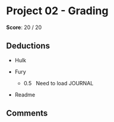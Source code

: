 Project 02 - Grading
====================

**Score**: 20 / 20

Deductions
----------

* Hulk

* Fury

    - 0.5   Need to load JOURNAL

* Readme

Comments
--------
